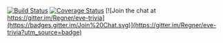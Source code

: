 [![Build Status](https://travis-ci.org/Regner/thanatos.svg)](https://travis-ci.org/Regner/thanatos)
[![Coverage Status](https://coveralls.io/repos/Regner/thanatos/badge.svg?branch=master)](https://coveralls.io/r/Regner/thanatos?branch=master)
[![Join the chat at https://gitter.im/Regner/eve-trivia](https://badges.gitter.im/Join%20Chat.svg)](https://gitter.im/Regner/eve-trivia?utm_source=badge)
